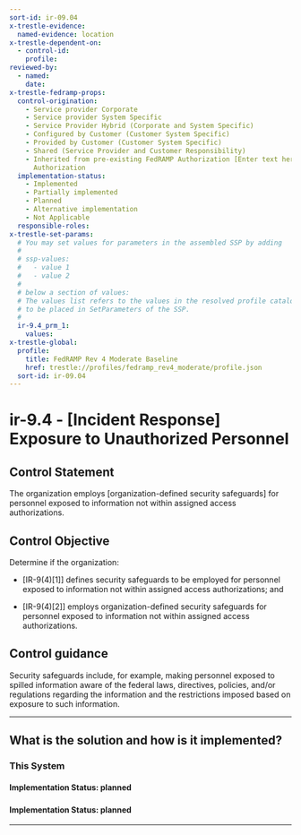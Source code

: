 ```yaml
---
sort-id: ir-09.04
x-trestle-evidence:
  named-evidence: location
x-trestle-dependent-on:
  - control-id:
    profile:
reviewed-by:
  - named:
    date:
x-trestle-fedramp-props:
  control-origination:
    - Service provider Corporate
    - Service provider System Specific
    - Service Provider Hybrid (Corporate and System Specific)
    - Configured by Customer (Customer System Specific)
    - Provided by Customer (Customer System Specific)
    - Shared (Service Provider and Customer Responsibility)
    - Inherited from pre-existing FedRAMP Authorization [Enter text here], Date of
      Authorization
  implementation-status:
    - Implemented
    - Partially implemented
    - Planned
    - Alternative implementation
    - Not Applicable
  responsible-roles:
x-trestle-set-params:
  # You may set values for parameters in the assembled SSP by adding
  #
  # ssp-values:
  #   - value 1
  #   - value 2
  #
  # below a section of values:
  # The values list refers to the values in the resolved profile catalog, and the ssp-values represent new values
  # to be placed in SetParameters of the SSP.
  #
  ir-9.4_prm_1:
    values:
x-trestle-global:
  profile:
    title: FedRAMP Rev 4 Moderate Baseline
    href: trestle://profiles/fedramp_rev4_moderate/profile.json
  sort-id: ir-09.04
---
```


# ir-9.4 - \[Incident Response\] Exposure to Unauthorized Personnel

## Control Statement

The organization employs [organization-defined security safeguards] for personnel exposed to information not within assigned access authorizations.

## Control Objective

Determine if the organization:

- \[IR-9(4)[1]\] defines security safeguards to be employed for personnel exposed to information not within assigned access authorizations; and

- \[IR-9(4)[2]\] employs organization-defined security safeguards for personnel exposed to information not within assigned access authorizations.

## Control guidance

Security safeguards include, for example, making personnel exposed to spilled information aware of the federal laws, directives, policies, and/or regulations regarding the information and the restrictions imposed based on exposure to such information.

______________________________________________________________________

## What is the solution and how is it implemented?

<!-- For implementation status enter one of: implemented, partial, planned, alternative, not-applicable -->

<!-- Note that the list of rules under ### Rules: is read-only and changes will not be captured after assembly to JSON -->

### This System

<!-- Add implementation prose for the main This System component for control: ir-9.4 -->

#### Implementation Status: planned

### 

<!-- Add control implementation description here for control: ir-9.4 -->

#### Implementation Status: planned

______________________________________________________________________
